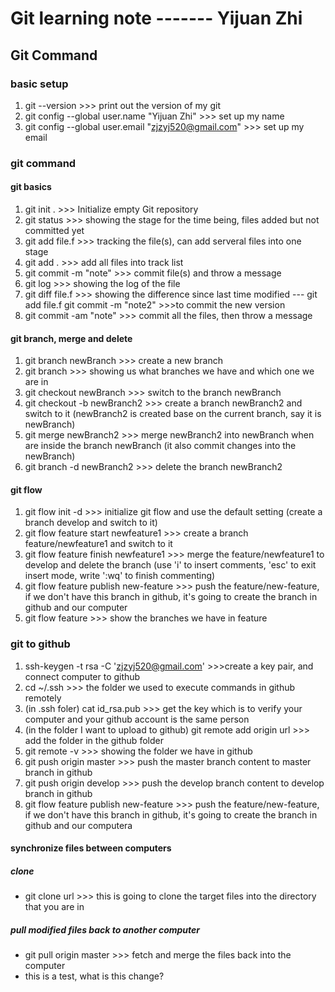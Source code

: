 # Git learning note ------- Yijuan Zhi

## Git Command

### basic setup

1. git --version >>> print out the version of my git
2. git config --global user.name "Yijuan Zhi" >>> set up my name
3. git config --global user.email "zjzyj520@gmail.com" >>> set up my email

### git command

#### git basics

1. git init . >>> Initialize empty Git repository
2. git status >>> showing the stage for the time being, files added but not committed yet
3. git add file.f >>> tracking the file(s), can add serveral files into one stage
4. git add . >>> add all files into track list
5. git commit -m "note" >>> commit file(s) and throw a message
6. git log >>> showing the log of the file
7. git diff file.f >>> showing the difference since last time modified
   --- git add file.f git commit -m "note2" >>>to commit the new version
8. git commit -am "note" >>> commit all the files, then throw a message

#### git branch, merge and delete

1. git branch newBranch >>> create a new branch
2. git branch >>> showing us what branches we have and which one we are in
3. git checkout newBranch >>> switch to the branch newBranch
4. git checkout -b newBranch2 >>> create a branch newBranch2 and switch to it (newBranch2 is created base on the current branch, say it is newBranch)
5. git merge newBranch2 >>> merge newBranch2 into newBranch when are inside the branch newBranch
   (it also commit changes into the newBranch)
6. git branch -d newBranch2 >>> delete the branch newBranch2

#### git flow

1. git flow init -d >>> initialize git flow and use the default setting (create a branch develop and switch to it)
2. git flow feature start newfeature1 >>> create a branch feature/newfeature1 and switch to it
3. git flow feature finish newfeature1 >>> merge the feature/newfeature1 to develop and delete the branch (use 'i' to insert comments, 'esc' to exit insert mode, write ':wq' to finish commenting)
4. git flow feature publish new-feature >>> push the feature/new-feature, if we don't have this branch in github, it's going to create the branch in github and our computer
5. git flow feature >>> show the branches we have in feature

### git to github

1. ssh-keygen -t rsa -C 'zjzyj520@gmail.com' >>>create a key pair, and connect computer to github
2. cd ~/.ssh >>> the folder we used to execute commands in github remotely
3. (in .ssh foler) cat id_rsa.pub >>> get the key which is to verify your computer and your github account is the same person
4. (in the folder I want to upload to github) git remote add origin url >>> add the folder in the github folder
5. git remote -v >>> showing the folder we have in github
6. git push origin master >>> push the master branch content to master branch in github
7. git push origin develop >>> push the develop branch content to develop branch in github
8. git flow feature publish new-feature >>> push the feature/new-feature, if we don't have this branch in github, it's going to create the branch in github and our computera

#### synchronize files between computers

##### clone

- git clone url >>> this is going to clone the target files into the directory that you are in

##### pull modified files back to another computer

- git pull origin master >>> fetch and merge the files back into the computer
- this is a test, what is this change?
